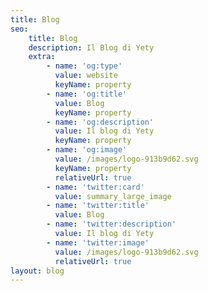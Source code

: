 ```yaml
---
title: Blog
seo:
    title: Blog
    description: Il Blog di Yety
    extra:
        - name: 'og:type'
          value: website
          keyName: property
        - name: 'og:title'
          value: Blog
          keyName: property
        - name: 'og:description'
          value: Il blog di Yety
          keyName: property
        - name: 'og:image'
          value: /images/logo-913b9d62.svg
          keyName: property
          relativeUrl: true
        - name: 'twitter:card'
          value: summary_large_image
        - name: 'twitter:title'
          value: Blog
        - name: 'twitter:description'
          value: Il blog di Yety
        - name: 'twitter:image'
          value: /images/logo-913b9d62.svg
          relativeUrl: true
layout: blog
---
```

